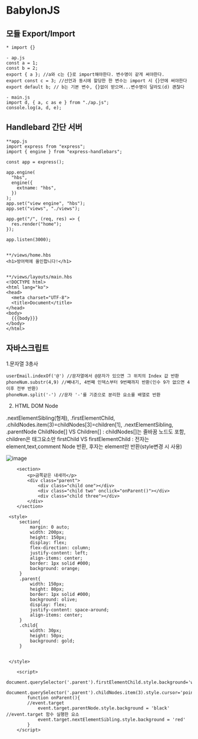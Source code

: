 BabylonJS
============

모듈 Export/Import
--------------------

```
* import {}

- ap.js
const a = 1;
const b = 2;
export { a }; //a와 c는 {}로 import해야한다. 변수명이 같게 써야한다.
export const c = 3; //선언과 동시에 할당한 한 변수는 import 시 {}안에 써야한다
export default b; // b는 기본 변수, {}없이 받으며...변수명이 달라도(d) 괜찮다 

- main.js
import d, { a, c as e } from "./ap.js";
console.log(a, d, e);
```


Handlebard 간단 서버
--------------

```
**app.js
import express from "express";
import { engine } from "express-handlebars";

const app = express();

app.engine(
  "hbs",
  engine({
    extname: "hbs",
  })
);
app.set("view engine", "hbs");
app.set("views", "./views");

app.get("/", (req, res) => {
  res.render("home");
});

app.listen(3000);


**/views/home.hbs
<h1>방어력에 올인합니다!</h1>


**/views/layouts/main.hbs
<!DOCTYPE html>
<html lang="ko">
<head>
  <meta charset="UTF-8">
  <title>Document</title>
</head>
<body>
  {{{body}}}
</body>
</html>
```

자바스크립트 
---------------

1.문자열 3총사

```
userEmail.indexOf('@') //문자열에서 @문자가 있으면 그 위치의 Index 값 반환
phoneNum.substr(4,9) //빼내기, 4번째 인덱스부터 9번째까지 반환(인수 9가 없으면 4이후 전부 반환)
phoneNum.split('-') //문자 '-'를 기준으로 분리한 요소를 배열로 반환
```

2. HTML DOM Node

.nextElementSibling(형제), .firstElementChild, .childNodes.item(3)=childNodes[3]=children[1],
.nextElementSibling, .parentNode
ChildNode[] VS Children[] : childNodes[]는 줄바꿈 노드도 포함, children은 태그요소만
firstChild VS firstElementChild : 전자는 element,text,comment Node 반환, 후자는 element만 반환(style변경 시 사용) 

![image](https://user-images.githubusercontent.com/30430227/125756044-7e205db3-4663-4b4d-a1d2-7a36add79b8d.png)

```
    <section>
        <p>금쪽같은 내새끼</p>
        <div class="parent">
            <div class="child one"></div>
            <div class="child two" onclick="onParent()"></div>
            <div class="child three"></div>
        </div>
    </section>
```
```
 <style>
     section{
         margin: 0 auto;
         width: 200px;
         height: 150px;
         display: flex;
         flex-direction: column;
         justify-content: left;
         align-items: center;
         border: 1px solid #000;
         background: orange;
     }
     .parent{
         width: 150px;
         height: 80px;
         border: 1px solid #000;
         background: olive;
         display: flex;
         justify-content: space-around;
         align-items: center;
     }
     .child{
         width: 30px;
         height: 50px;
         background: gold;
     }
     

 </style>
```
```
    <script>
        document.querySelector('.parent').firstElementChild.style.background='white'
        document.querySelector('.parent').childNodes.item(3).style.cursor='pointer'
        function onParent(){
        //event.target
            event.target.parentNode.style.background = 'black' //event.target 함수 실행한 요소
            event.target.nextElementSibling.style.background = 'red'
        }
    </script>
```



